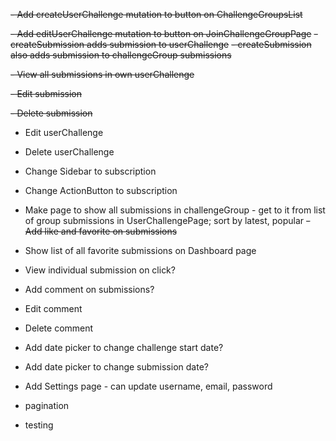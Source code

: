 ~~- Add createUserChallenge mutation to button on ChallengeGroupsList~~

~~- Add editUserChallenge mutation to button on JoinChallengeGroupPage~~
~~- createSubmission adds submission to userChallenge~~
~~- createSubmission also adds submission to challengeGroup submissions~~

~~- View all submissions in own userChallenge~~

~~- Edit submission~~

~~- Delete submission~~

- Edit userChallenge
- Delete userChallenge
- Change Sidebar to subscription
- Change ActionButton to subscription
- Make page to show all submissions in challengeGroup - get to it from list of group submissions in UserChallengePage; sort by latest, popular
  ~~- Add like and favorite on submissions~~
- Show list of all favorite submissions on Dashboard page
- View individual submission on click?
- Add comment on submissions?
- Edit comment
- Delete comment
- Add date picker to change challenge start date?
- Add date picker to change submission date?
- Add Settings page - can update username, email, password

- pagination
- testing
